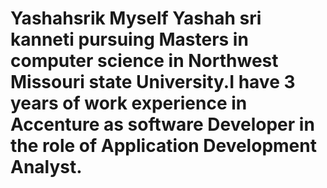 # Yashahsrik Myself Yashah sri kanneti pursuing Masters in computer science in Northwest Missouri state University.I have 3 years of work experience in Accenture as software Developer in the role of Application Development Analyst.
